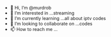 - 👋 Hi, I’m @murdrob
- 👀 I’m interested in ...streaming
- 🌱 I’m currently learning ...all about iptv codes
- 💞️ I’m looking to collaborate on ...codes
- 📫 How to reach me ...

<!---
murdrob/murdrob is a ✨ special ✨ repository because its `README.md` (this file) appears on your GitHub profile.
You can click the Preview link to take a look at your changes.
--->
